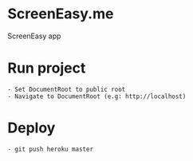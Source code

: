 ScreenEasy.me
==========

ScreenEasy app

# Run project
```
- Set DocumentRoot to public root
- Navigate to DocumentRoot (e.g: http://localhost)
```

# Deploy
```
- git push heroku master
```
